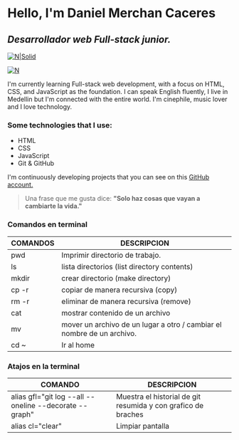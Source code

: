 # Hello, I'm Daniel Merchan Caceres
## _Desarrollador web Full-stack junior._
[![N|Solid](https://www.notion.so/image/http%3A%2F%2Fwww.alighaemi.com%2Fwp%2Fwp-content%2Fuploads%2FLinkedIn-button.png?id=07c093c5-eba1-4fbf-a02e-5e964c1cab7a&table=block&spaceId=11635030-77ea-4d4b-9bae-4d7bf05acf1e&width=170&userId=5826988f-c5ac-4764-8dd6-f92afb9b85a4&cache=v2)](https://www.linkedin.com/in/daniel-merchan-caceres-ab8388260/)

[![N](https://badgen.net/badge/icon/github?icon=github&label)](https://github.com/misterdan100)

I'm currently learning Full-stack web development, with a focus on HTML, CSS, and JavaScript as the foundation.
I can speak English fluently, I live in Medellin but I'm connected with the entire world. I'm cinephile, music lover and I love technology.

### Some technologies that I use:
* HTML
* CSS
* JavaScript
* Git & GitHub

I'm continuously developing projects that you can see on this [GitHub account.](https://github.com/misterdan100)

> Una frase que me gusta dice:
> **"Solo haz cosas que vayan a cambiarte la vida."**
<!--
**misterdan100/misterdan100** is a ✨ _special_ ✨ repository because its `README.md` (this file) appears on your GitHub profile.

Here are some ideas to get you started:

- 🔭 I’m currently working on ...
- 🌱 I’m currently learning ...
- 👯 I’m looking to collaborate on ..
- 🤔 I’m looking for help with ...
- 💬 Ask me about ...
- 📫 How to reach me: ...
- 😄 Pronouns: ...
- ⚡ Fun fact: ...
-->

### Comandos en terminal
| COMANDOS | DESCRIPCION                                                           |
| -------- | --------------------------------------------------------------------- |
| pwd     | Imprimir directorio de trabajo.                                        |
| ls      | lista directorios (list directory contents)                            |
| mkdir   | crear directorio (make directory)                                      |
| cp -r   | copiar de manera recursiva (copy)                                      |
| rm -r   | eliminar de manera recursiva (remove)                                  |
| cat     | mostrar contenido de un archivo                                        |
| mv      | mover un archivo de un lugar a otro / cambiar el nombre de un archivo. |
| cd ~    | Ir al home                                                             |

### Atajos en la terminal
| COMANDO                                                | DESCRIPCION                                                   |
| ------------------------------------------------------ | ------------------------------------------------------------- |
| alias gfl="git log --all --oneline --decorate --graph" | Muestra el historial de git resumida y con grafico de braches |
| alias cl="clear"                                       | Limpiar pantalla                                              |